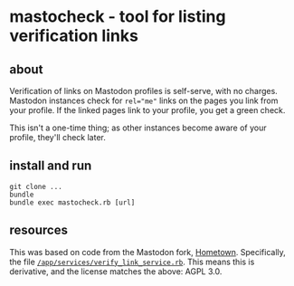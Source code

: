 # mastocheck - tool for listing verification links

## about
Verification of links on Mastodon profiles is self-serve, with no charges.
Mastodon instances check for `rel="me"` links on the pages you link from your profile.
If the linked pages link to your profile, you get a green check.

This isn't a one-time thing; as other instances become aware of your profile, they'll check later.

## install and run
```
git clone ...
bundle
bundle exec mastocheck.rb [url]
```

## resources
This was based on code from the Mastodon fork, [Hometown](https://github.com/hometown-fork/hometown/).
Specifically, the file [`/app/services/verify_link_service.rb`](https://github.com/hometown-fork/hometown/blob/hometown-dev/app/services/verify_link_service.rb).
This means this is derivative, and the license matches the above: AGPL 3.0.
